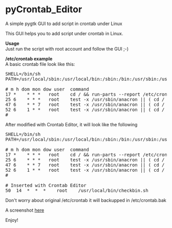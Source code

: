 pyCrontab_Editor
================

A simple pygtk GUI to add script in crontab under Linux

This GUI helps you to add script under crontab in Linux.

<b>Usage</b><br />
Just run the script with root account and follow the GUI ;-)

<b>/etc/crontab example</b><br />
A basic crontab file look like this:
<pre>
SHELL=/bin/sh
PATH=/usr/local/sbin:/usr/local/bin:/sbin:/bin:/usr/sbin:/usr/bin

# m h dom mon dow user	command
17 *	* * *	root    cd / && run-parts --report /etc/cron.hourly
25 6	* * *	root	test -x /usr/sbin/anacron || ( cd / && run-parts --report /etc/cron.daily )
47 6	* * 7	root	test -x /usr/sbin/anacron || ( cd / && run-parts --report /etc/cron.weekly )
52 6	1 * *	root	test -x /usr/sbin/anacron || ( cd / && run-parts --report /etc/cron.monthly )
#
</pre>

After modified with Crontab Editor, it will look like the following

<pre>
SHELL=/bin/sh
PATH=/usr/local/sbin:/usr/local/bin:/sbin:/bin:/usr/sbin:/usr/bin

# m h dom mon dow user	command
17 *	* * *	root    cd / && run-parts --report /etc/cron.hourly
25 6	* * *	root	test -x /usr/sbin/anacron || ( cd / && run-parts --report /etc/cron.daily )
47 6	* * 7	root	test -x /usr/sbin/anacron || ( cd / && run-parts --report /etc/cron.weekly )
52 6	1 * *	root	test -x /usr/sbin/anacron || ( cd / && run-parts --report /etc/cron.monthly )
#

# Inserted with Crontab Editor
50  14  *  *  *    root    /usr/local/bin/checkbin.sh
</pre>

Don't worry about original /etc/crontab it will backupped in /etc/crontab.bak

A screenshot <a href="https://github.com/maurelio79/pyCrontab_Editor/wiki">here</a>

Enjoy!

